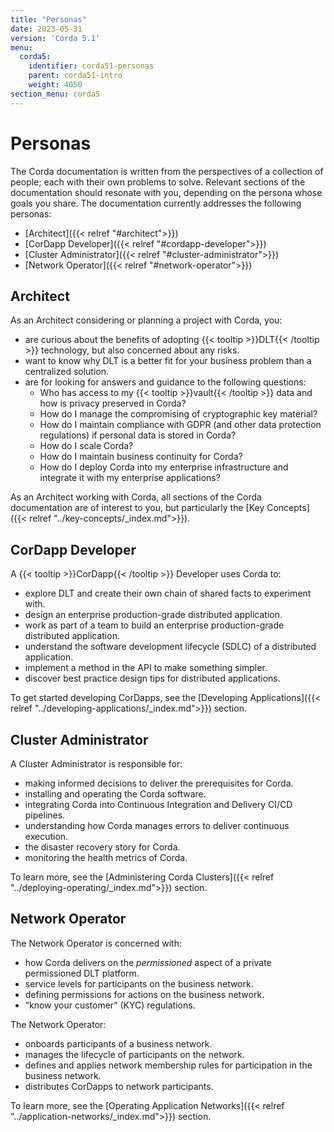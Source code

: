 ```yaml
---
title: "Personas"
date: 2023-05-31
version: 'Corda 5.1'
menu:
  corda5:
    identifier: corda51-personas
    parent: corda51-intro
    weight: 4050
section_menu: corda5
---
```

# Personas

The Corda documentation is written from the perspectives of a collection of people; each with their own problems to solve. Relevant sections of the documentation should resonate with you, depending on the persona whose goals you share. The documentation currently addresses the following personas:
* [Architect]({{< relref "#architect">}})
* [CorDapp Developer]({{< relref "#cordapp-developer">}})
* [Cluster Administrator]({{< relref "#cluster-administrator">}})
* [Network Operator]({{< relref "#network-operator">}})

## Architect

As an Architect considering or planning a project with Corda, you:
* are curious about the benefits of adopting {{< tooltip >}}DLT{{< /tooltip >}} technology, but also concerned about any risks.
* want to know why DLT is a better fit for your business problem than a centralized solution.
* are for looking for answers and guidance to the following questions:
   * Who has access to my {{< tooltip >}}vault{{< /tooltip >}} data and how is privacy preserved in Corda?
   * How do I manage the compromising of cryptographic key material?
   * How do I maintain compliance with GDPR (and other data protection regulations) if personal data is stored in Corda?
   * How do I scale Corda?
   * How do I maintain business continuity for Corda?
   * How do I deploy Corda into my enterprise infrastructure and integrate it with my enterprise applications?

As an Architect working with Corda, all sections of the Corda documentation are of interest to you, but particularly the [Key Concepts]({{< relref "../key-concepts/_index.md">}}).

## CorDapp Developer

A {{< tooltip >}}CorDapp{{< /tooltip >}} Developer uses Corda to:
* explore DLT and create their own chain of shared facts to experiment with.
* design an enterprise production-grade distributed application.
* work as part of a team to build an enterprise production-grade distributed application.
* understand the software development lifecycle (SDLC) of a distributed application.
* implement a method in the API to make something simpler.
* discover best practice design tips for distributed applications.

To get started developing CorDapps, see the [Developing Applications]({{< relref "../developing-applications/_index.md">}}) section.

## Cluster Administrator

A Cluster Administrator is responsible for:
* making informed decisions to deliver the prerequisites for Corda.
* installing and operating the Corda software.
* integrating Corda into Continuous Integration and Delivery CI/CD pipelines.
* understanding how Corda manages errors to deliver continuous execution.
* the disaster recovery story for Corda.
* monitoring the health metrics of Corda.

To learn more, see the [Administering Corda Clusters]({{< relref "../deploying-operating/_index.md">}}) section.

## Network Operator

The Network Operator is concerned with:
* how Corda delivers on the _permissioned_ aspect of a private permissioned DLT platform.
* service levels for participants on the business network.
* defining permissions for actions on the business network.
* “know your customer” (KYC) regulations.

The Network Operator:
* onboards participants of a business network.
* manages the lifecycle of participants on the network.
* defines and applies network membership rules for participation in the business network.
* distributes CorDapps to network participants.

To learn more, see the [Operating Application Networks]({{< relref "../application-networks/_index.md">}}) section.
